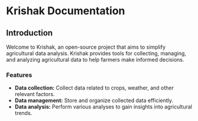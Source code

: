 # Krishak Documentation


## Introduction

Welcome to Krishak, an open-source project that aims to simplify agricultural data analysis. Krishak provides tools for collecting, managing, and analyzing agricultural data to help farmers make informed decisions.

### Features

- **Data collection:** Collect data related to crops, weather, and other relevant factors.
- **Data management:** Store and organize collected data efficiently.
- **Data analysis:** Perform various analyses to gain insights into agricultural trends.
